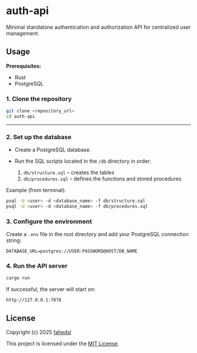 # auth-api

Minimal standalone authentication and authorization API for centralized user management.

## Usage

**Prerequisites:**

* Rust
* PostgreSQL

### 1. Clone the repository

```bash
git clone <repository_url>
cd auth-api
```

---

### 2. Set up the database

* Create a PostgreSQL database.
* Run the SQL scripts located in the `/db` directory in order:

  1. `db/structure.sql` – creates the tables
  2. `db/procedures.sql` – defines the functions and stored procedures

Example (from terminal):

```bash
psql -U <user> -d <database_name> -f db/structure.sql
psql -U <user> -d <database_name> -f db/procedures.sql
```

### 3. Configure the environment

Create a `.env` file in the root directory and add your PostgreSQL connection string:

```env
DATABASE_URL=postgres://USER:PASSWORD@HOST/DB_NAME
```

### 4. Run the API server

```bash
cargo run
```

If successful, the server will start on:

```
http://127.0.0.1:7878
```

## License

Copyright (c) 2025
[fahedsl](https://gitlab.com/fahedsl)

This project is licensed under the [MIT License](https://opensource.org/licenses/MIT).

